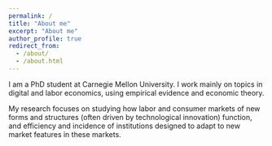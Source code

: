 ```yaml
---
permalink: /
title: "About me"
excerpt: "About me"
author_profile: true
redirect_from: 
  - /about/
  - /about.html
---
```



<!--<img class="img-responsive" style="float: left; margin: 0px 20px 20px 0px;" src="/images/" width="280">-->

I am a PhD student at Carnegie Mellon University. I work mainly on topics in digital and labor economics, using empirical evidence and economic theory.

My research focuses on studying how labor and consumer markets of new forms and structures (often driven by technological innovation) function, and efficiency and incidence of institutions designed to adapt to new market features in these markets.

